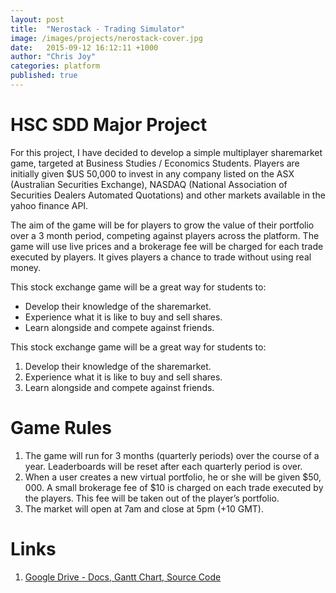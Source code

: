 ```yaml
---
layout: post
title:  "Nerostack - Trading Simulator"
image: /images/projects/nerostack-cover.jpg
date:   2015-09-12 16:12:11 +1000
author: "Chris Joy"
categories: platform
published: true
---
```


# HSC SDD Major Project

For this project, I have decided to develop a simple multiplayer sharemarket game, targeted at Business Studies / Economics Students. Players are initially given $US 50,000 to invest in any company listed on the ASX (Australian Securities Exchange), NASDAQ (National Association of Securities Dealers Automated Quotations) and other markets available in the yahoo finance API. 

The aim of the game will be for players to grow the value of their portfolio over a 3 month period, competing against players across the platform. The game will use live prices and a brokerage fee will be charged for each trade executed by players. It gives players a chance to trade without using real money.

This stock exchange game will be a great way for students to:
- Develop their knowledge of the sharemarket.
- Experience what it is like to buy and sell shares.
- Learn alongside and compete against friends.

This stock exchange game will be a great way for students to:
1. Develop their knowledge of the sharemarket.
2. Experience what it is like to buy and sell shares.
3. Learn alongside and compete against friends.


# Game Rules
1. The game will run for 3 months (quarterly periods) over the course of a year. Leaderboards will be reset after each quarterly period is over. 
2. When a user creates a new virtual portfolio, he or she will be given $50, 000.
A small brokerage fee of $10 is charged on each trade executed by the players. This fee will be taken out of the player’s portfolio.
3. The market will open at 7am and close at 5pm (+10 GMT).

# Links
1. [Google Drive - Docs, Gantt Chart, Source Code](https://drive.google.com/drive/folders/0B_cXhfBrWRFPfm0zREtrNWgtZVREOFk4NGtJS1F6MHU4RVcwT3MybVM5cjBIRkI4N3loZTA?usp=sharing)
